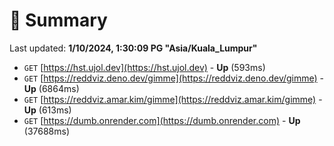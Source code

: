 # 📖 Summary
Last updated: **1/10/2024, 1:30:09 PG "Asia/Kuala_Lumpur"**

- `GET` [https://hst.ujol.dev](https://hst.ujol.dev) - **Up** (593ms)
- `GET` [https://reddviz.deno.dev/gimme](https://reddviz.deno.dev/gimme) - **Up** (6864ms)
- `GET` [https://reddviz.amar.kim/gimme](https://reddviz.amar.kim/gimme) - **Up** (613ms)
- `GET` [https://dumb.onrender.com](https://dumb.onrender.com) - **Up** (37688ms)
